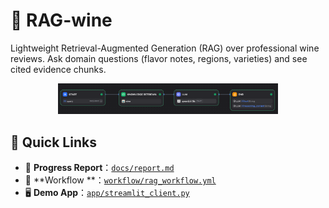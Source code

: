 # 🍷 RAG-wine

Lightweight Retrieval-Augmented Generation (RAG) over professional wine reviews.
Ask domain questions (flavor notes, regions, varieties) and see cited evidence chunks.

<p align="center"> <img src="docs/screenshots/workflow.png" width="70%"> </p>

## 🔗 Quick Links
- 📄 **Progress Report**：[`docs/report.md`](docs/report.md)
- 🧠 **Workflow **：[`workflow/rag_workflow.yml`](workflow/rag_workflow.yml)
- 🖥️ **Demo App**：[`app/streamlit_client.py`](app/streamlit_client.py)
